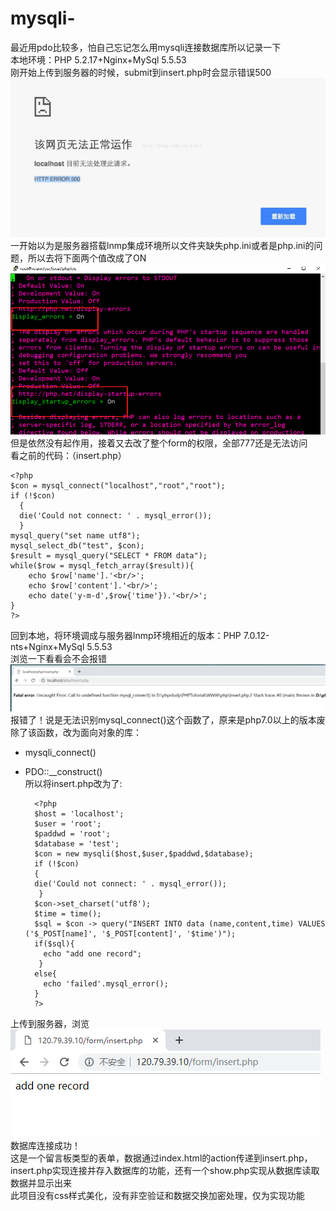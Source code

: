 # mysqli-
最近用pdo比较多，怕自己忘记怎么用mysqli连接数据库所以记录一下   
本地环境：PHP 5.2.17+Nginx+MySql 5.5.53   
刚开始上传到服务器的时候，submit到insert.php时会显示错误500   
![1](/form/img/1.png "1")   
一开始以为是服务器搭载lnmp集成环境所以文件夹缺失php.ini或者是php.ini的问题，所以去将下面两个值改成了ON   
![2](/form/img/2.png "2")   
但是依然没有起作用，接着又去改了整个form的权限，全部777还是无法访问   
看之前的代码：（insert.php）   
    
    <?php
	$con = mysql_connect("localhost","root","root");
	if (!$con)
	  {
	  die('Could not connect: ' . mysql_error());
	  }
	mysql_query("set name utf8");
	mysql_select_db("test", $con);
	$result = mysql_query("SELECT * FROM data");
	while($row = mysql_fetch_array($result)){
		echo $row['name'].'<br/>';
		echo $row['content'].'<br/>';
		echo date('y-m-d',$row{'time'}).'<br/>';
	}
    ?>   
        
回到本地，将环境调成与服务器lnmp环境相近的版本：PHP 7.0.12-nts+Nginx+MySql 5.5.53     
浏览一下看看会不会报错    
![3](/form/img/3.png "3")    
报错了！说是无法识别mysql_connect()这个函数了，原来是php7.0以上的版本废除了该函数，改为面向对象的库：   
+ mysqli_connect()   
+ PDO::__construct()   
所以将insert.php改为了:   
    
        <?php
	    $host = 'localhost';
	    $user = 'root';
	    $paddwd = 'root';
	    $database = 'test';
	    $con = new mysqli($host,$user,$paddwd,$database);
	    if (!$con)
	    {
	    die('Could not connect: ' . mysql_error());
	     }
	    $con->set_charset('utf8');
	    $time = time();
	    $sql = $con -> query("INSERT INTO data (name,content,time) VALUES ('$_POST[name]', '$_POST[content]', '$time')");
	    if($sql){
		  echo "add one record";
	     }
	    else{
		  echo 'failed'.mysql_error();
	    }
        ?>    
上传到服务器，浏览    
![4](/form/img/4.png "4")   
数据库连接成功！    
这是一个留言板类型的表单，数据通过index.html的action传递到insert.php，insert.php实现连接并存入数据库的功能，还有一个show.php实现从数据库读取数据并显示出来    
此项目没有css样式美化，没有非空验证和数据交换加密处理，仅为实现功能
